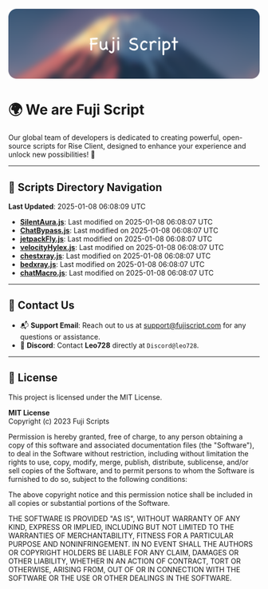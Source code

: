 ![Banner](.github/b.webp)

# 🌍 **We are Fuji Script**

Our global team of developers is dedicated to creating powerful, open-source scripts for Rise Client, designed to enhance your experience and unlock new possibilities! 🌟

---
<!-- SCRIPTS_NAVIGATION_START -->
## 📂 **Scripts Directory Navigation**

**Last Updated**: 2025-01-08 06:08:09 UTC

- **[SilentAura.js](scripts/SilentAura.js)**: Last modified on 2025-01-08 06:08:07 UTC
- **[ChatBypass.js](scripts/ChatBypass.js)**: Last modified on 2025-01-08 06:08:07 UTC
- **[jetpackFly.js](scripts/jetpackFly.js)**: Last modified on 2025-01-08 06:08:07 UTC
- **[velocityHylex.js](scripts/velocityHylex.js)**: Last modified on 2025-01-08 06:08:07 UTC
- **[chestxray.js](scripts/chestxray.js)**: Last modified on 2025-01-08 06:08:07 UTC
- **[bedxray.js](scripts/bedxray.js)**: Last modified on 2025-01-08 06:08:07 UTC
- **[chatMacro.js](scripts/chatMacro.js)**: Last modified on 2025-01-08 06:08:07 UTC

<!-- SCRIPTS_NAVIGATION_END -->

---

## 💬 **Contact Us**  
- 📬 **Support Email**: Reach out to us at [support@fujiscript.com](mailto:support@fujiscript.com) for any questions or assistance.  
- 💬 **Discord**: Contact **Leo728** directly at `Discord@leo728`.

---

## 📜 **License**

This project is licensed under the MIT License.  

**MIT License**  
Copyright (c) 2023 Fuji Scripts  

Permission is hereby granted, free of charge, to any person obtaining a copy of this software and associated documentation files (the "Software"), to deal in the Software without restriction, including without limitation the rights to use, copy, modify, merge, publish, distribute, sublicense, and/or sell copies of the Software, and to permit persons to whom the Software is furnished to do so, subject to the following conditions:  

The above copyright notice and this permission notice shall be included in all copies or substantial portions of the Software.  

THE SOFTWARE IS PROVIDED "AS IS", WITHOUT WARRANTY OF ANY KIND, EXPRESS OR IMPLIED, INCLUDING BUT NOT LIMITED TO THE WARRANTIES OF MERCHANTABILITY, FITNESS FOR A PARTICULAR PURPOSE AND NONINFRINGEMENT. IN NO EVENT SHALL THE AUTHORS OR COPYRIGHT HOLDERS BE LIABLE FOR ANY CLAIM, DAMAGES OR OTHER LIABILITY, WHETHER IN AN ACTION OF CONTRACT, TORT OR OTHERWISE, ARISING FROM, OUT OF OR IN CONNECTION WITH THE SOFTWARE OR THE USE OR OTHER DEALINGS IN THE SOFTWARE.  
